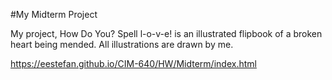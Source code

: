 #My Midterm Project

My project, How Do You? Spell l-o-v-e! is an illustrated flipbook of a broken heart being mended. All illustrations are drawn by me.

https://eestefan.github.io/CIM-640/HW/Midterm/index.html
